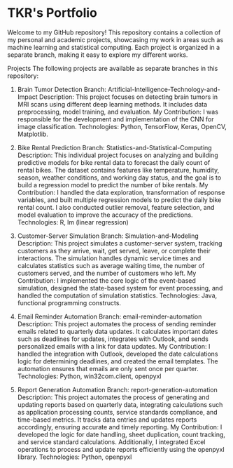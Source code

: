 # TKR's Portfolio
Welcome to my GitHub repository! This repository contains a collection of my personal and academic projects, showcasing my work in areas such as machine learning and statistical computing. Each project is organized in a separate branch, making it easy to explore my different works.

Projects
The following projects are available as separate branches in this repository:

1. Brain Tumor Detection
  Branch: Artificial-Intelligence-Technology-and-Impact
  Description: This project focuses on detecting brain tumors in MRI scans using different deep learning methods. It includes data preprocessing, model training, and evaluation.
  My Contribution: I was responsible for the development and implementation of the CNN for image classification.
  Technologies: Python, TensorFlow, Keras, OpenCV, Matplotlib.

2. Bike Rental Prediction
  Branch: Statistics-and-Statistical-Computing
  Description: This individual project focuses on analyzing and building predictive models for bike rental data to forecast the daily count of rental bikes. The dataset contains features like temperature, humidity, season, weather conditions, and working day status, and the goal is to build a regression model to predict the number of bike rentals.
  My Contribution: I handled the data exploration, transformation of response variables, and built multiple regression models to predict the daily bike rental count. I also conducted outlier removal, feature selection, and model evaluation to improve the accuracy of the predictions.
  Technologies: R, lm (linear regression)

3. Customer-Server Simulation
  Branch: Simulation-and-Modeling
  Description: This project simulates a customer-server system, tracking customers as they arrive, wait, get served, leave, or complete their interactions. The simulation handles dynamic service times and calculates statistics such as average waiting time, the number of customers served, and the number of customers who left.
  My Contribution: I implemented the core logic of the event-based simulation, designed the state-based system for event processing, and handled the computation of simulation statistics.
  Technologies: Java, functional programming constructs.

4. Email Reminder Automation
Branch: email-reminder-automation
Description: This project automates the process of sending reminder emails related to quarterly data updates. It calculates important dates such as deadlines for updates, integrates with Outlook, and sends personalized emails with a link for data updates.
My Contribution: I handled the integration with Outlook, developed the date calculations logic for determining deadlines, and created the email templates. The automation ensures that emails are only sent once per quarter.
Technologies: Python, win32com.client, openpyxl

5. Report Generation Automation Branch: report-generation-automation
Description: This project automates the process of generating and updating reports based on quarterly data, integrating calculations such as application processing counts, service standards compliance, and time-based metrics. It tracks data entries and updates reports accordingly, ensuring accurate and timely reporting.
My Contribution: I developed the logic for date handling, sheet duplication, count tracking, and service standard calculations. Additionally, I integrated Excel operations to process and update reports efficiently using the openpyxl library.
Technologies: Python, openpyxl
